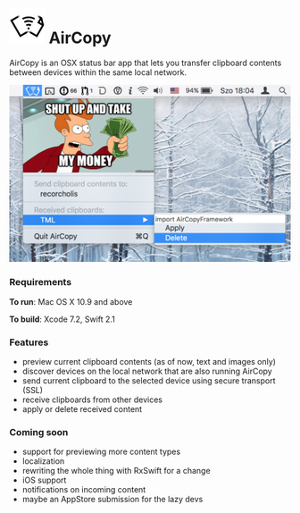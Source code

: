 # ![](AirCopy/Assets.xcassets/AppIcon.appiconset/icon_32x32@2x.png) AirCopy

AirCopy is an OSX status bar app that lets you transfer clipboard contents between devices within the same local network.

![](docs/screenshot_01.png)

### Requirements

**To run**: Mac OS X 10.9 and above

**To build**: Xcode 7.2, Swift 2.1

### Features

- preview current clipboard contents (as of now, text and images only)
- discover devices on the local network that are also running AirCopy
- send current clipboard to the selected device using secure transport (SSL)
- receive clipboards from other devices
- apply or delete received content

### Coming soon

- support for previewing more content types
- localization
- rewriting the whole thing with RxSwift for a change
- iOS support
- notifications on incoming content
- maybe an AppStore submission for the lazy devs

